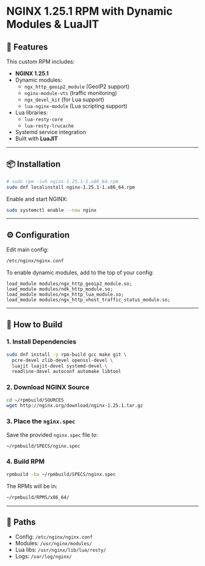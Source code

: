 # NGINX 1.25.1 RPM with Dynamic Modules & LuaJIT

## 🚀 Features

This custom RPM includes:

- **NGINX 1.25.1**
- Dynamic modules:
  - `ngx_http_geoip2_module` (GeoIP2 support)
  - `nginx-module-vts` (traffic monitoring)
  - `ngx_devel_kit` (for Lua support)
  - `lua-nginx-module` (Lua scripting support)
- Lua libraries:
  - `lua-resty-core`
  - `lua-resty-lrucache`
- Systemd service integration
- Built with **LuaJIT**

---

## 📦 Installation

```bash
# sudo rpm -ivh nginx-1.25.1-1.x86_64.rpm
sudo dnf localinstall nginx-1.25.1-1.x86_64.rpm
```

Enable and start NGINX:

```bash
sudo systemctl enable --now nginx
```

------

## ⚙️ Configuration

Edit main config:

```bash
/etc/nginx/nginx.conf
```

To enable dynamic modules, add to the top of your config:

```nginx
load_module modules/ngx_http_geoip2_module.so;
load_module modules/ndk_http_module.so;
load_module modules/ngx_http_lua_module.so;
load_module modules/ngx_http_vhost_traffic_status_module.so;
```

------

## 🔧 How to Build

### 1. Install Dependencies

```bash
sudo dnf install -y rpm-build gcc make git \
  pcre-devel zlib-devel openssl-devel \
  luajit luajit-devel systemd-devel \
  readline-devel autoconf automake libtool
```

### 2. Download NGINX Source

```bash
cd ~/rpmbuild/SOURCES
wget http://nginx.org/download/nginx-1.25.1.tar.gz
```

### 3. Place the `nginx.spec`

Save the provided `nginx.spec` file to:

```bash
~/rpmbuild/SPECS/nginx.spec
```

### 4. Build RPM

```bash
rpmbuild -ba ~/rpmbuild/SPECS/nginx.spec
```

The RPMs will be in:

```bash
~/rpmbuild/RPMS/x86_64/
```

------

## 📂 Paths

- Config: `/etc/nginx/nginx.conf`
- Modules: `/usr/nginx/modules/`
- Lua libs: `/usr/nginx/lib/lua/resty/`
- Logs: `/var/log/nginx/`

## 


